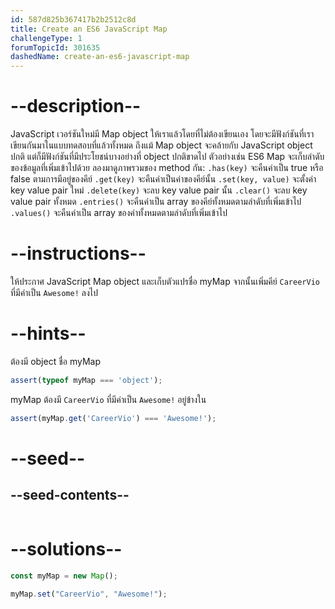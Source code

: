 ```yaml
---
id: 587d825b367417b2b2512c8d
title: Create an ES6 JavaScript Map
challengeType: 1
forumTopicId: 301635
dashedName: create-an-es6-javascript-map
---
```


# --description--

JavaScript เวอร์ชันใหม่มี Map object ให้เราแล้วโดยที่ไม่ต้องเขียนเอง โดยจะมีฟังก์ชันที่เราเขียนกันมาในแบบทดสอบที่แล้วทั้งหมด 
ถึงแม้ Map object จะคล้ายกับ JavaScript object ปกติ แต่ก็มีฟังก์ชันที่มีประโยชน์บางอย่างที่ object ปกติขาดไป ตัวอย่างเช่น ES6 Map จะเก็บลำดับของข้อมูลที่เพิ่มเข้าไปด้วย 
ลองมาดูภาพรวมของ method กัน: 
`.has(key)` จะคืนค่าเป็น true หรือ false ตามการมีอยู่ของคีย์
`.get(key)` จะคืนค่าเป็นค่าของคีย์นั้น
`.set(key, value)` จะตั้งค่า key value pair ใหม่
`.delete(key)` จะลบ key value pair นั้น
`.clear()` จะลบ key value pair ทั้งหมด
`.entries()` จะคืนค่าเป็น array ของคีย์ทั้งหมดตามลำดับที่เพิ่มเข้าไป
`.values()` จะคืนค่าเป็น array ของค่าทั้งหมดตามลำดับที่เพิ่มเข้าไป

# --instructions--

ให้ประกาศ JavaScript Map object และเก็บตัวแปรชื่อ myMap 
จากนั้นเพิ่มคีย์ `CareerVio` ที่มีค่าเป็น `Awesome!` ลงไป

# --hints--

ต้องมี object ชื่อ myMap

```js
assert(typeof myMap === 'object');
```

myMap ต้องมี `CareerVio` ที่มีค่าเป็น `Awesome!` อยู่ข้างใน

```js
assert(myMap.get('CareerVio') === 'Awesome!');
```

# --seed--

## --seed-contents--

```js

```

# --solutions--

```js
const myMap = new Map();

myMap.set("CareerVio", "Awesome!");
```
